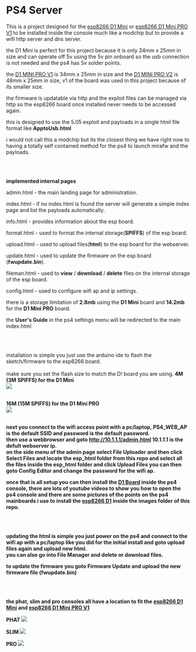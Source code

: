 # PS4 Server

This is a project designed for the <a href=https://wiki.wemos.cc/products:d1:d1_mini>esp8266 D1 Mini</a> or <a href=https://wiki.wemos.cc/products:retired:d1_mini_pro_v1.0.0>esp8266 D1 Mini PRO V1</a> to be installed inside the console much like a modchip but to provide a wifi http server and dns server.

the D1 Mini is perfect for this project because it is only 34mm x 25mm in size and can operate off 5v using the 5v pin onboard so the usb connection is not needed and the ps4 has 5v solder points.

the <a href=https://wiki.wemos.cc/products:retired:d1_mini_pro_v1.0.0>D1 MINI PRO V1</a> is 34mm x 25mm in size and the <a href=https://wiki.wemos.cc/products:d1:d1_mini_pro>D1 MINI PRO V2</a> is 48mm x 25mm in size, v1 of the board was used in this project because of its smaller size.


the firmware is updatable via http and the exploit files can be managed via http so the esp8266 board once installed never needs to be accessed again.

this is designed to use the 5.05 exploit and payloads in a single html file format like <b>ApptoUsb.html</b>

i would not call this a modchip but its the closest thing we have right now to having a totally self contained method for the ps4 to launch mirafw and the payloads.


<br>
<br>


<b>implemented internal pages</b>

admin.html - the main landing page for administration.

index.html - if no index.html is found the server will generate a simple index page and list the payloads automatically.

info.html - provides information about the esp board.

format.html - used to format the internal storage(<b>SPIFFS</b>) of the esp board.

upload.html - used to upload files(<b>html</b>) to the esp board for the webserver.

update.html - used to update the firmware on the esp board (<b>fwupdate.bin</b>).

fileman.html - used to <b>view</b> / <b>download</b> / <b>delete</b> files on the internal storage of the esp board.

config.html - used to configure wifi ap and ip settings.


there is a storage limitation of <b>2.8mb</b> using the <b>D1 Mini</b> board and <b>14.2mb</b> for the <b>D1 Mini PRO</b> board.

the <b>User's Guide</b> in the ps4 settings menu will be redirected to the main index.html


<br><br>


installation is simple you just use the arduino ide to flash the sketch/firmware to the esp8266 board.<br>
<br>
make sure you set the flash size to match the D! board you are using.<b>
<b>4M (3M SPIFFS)</b> for the D1 Mini<br>
<img src=https://github.com/stooged/PS4-Server/blob/master/Images/4m3m_spiffs.jpg><br><br>

<b>16M (15M SPIFFS)</b> for the D1 Mini PRO<br>
<img src=https://github.com/stooged/PS4-Server/blob/master/Images/16m15m_spiffs.jpg><br><br>



next you connect to the wifi access point with a pc/laptop, <b>PS4_WEB_AP</b> is the default SSID and <b>password</b> is the default password.<br>
then use a webbrowser and goto http://10.1.1.1/admin.html <b>10.1.1.1</b> is the defult webserver ip.<br>
on the side menu of the admin page select <b>File Uploader</b> and then click <b>Select Files</b> and locate the <b>esp_html</b> folder from this repo and select all the files inside the <b>esp_html</b> folder and click <b>Upload Files</b>
you can then goto <b>Config Editor</b> and change the password for the wifi ap.

once that is all setup you can then install the <a href=https://wiki.wemos.cc/products:d1>D1 Board</a> inside the ps4 console, there are lots of youtube videos to show you how to open the ps4 console and there are some pictures of the points on the ps4 mainboards i use to install the <a href=https://wiki.wemos.cc/products:d1>esp8266 D1</a> inside the images folder of this repo.


<br><br>

updating the html is simple you just power on the ps4 and connect to the wifi ap with a pc/laptop like you did for the initial install and goto upload files again and upload new html.<br>
you can also go into <b>File Manager</b> and delete or download files.

to update the firmware you goto <b>Firmware Update</b> and upload the new firmware file (<b>fwupdate.bin</b>)



<br><br>


the phat, slim and pro consoles all have a location to fit the <a href=https://wiki.wemos.cc/products:d1:d1_mini>esp8266 D1 Mini</a> and <a href=https://wiki.wemos.cc/products:retired:d1_mini_pro_v1.0.0>esp8266 D1 Mini PRO V1</a>

<b>PHAT</b>
<img src=https://github.com/stooged/PS4-Server/blob/master/Images/PHAT_CUH-1102/2.jpg>

<b>SLIM</b>
<img src=https://github.com/stooged/PS4-Server/blob/master/Images/SLIM_CUH-2002/3.jpg>

<b>PRO</b>
<img src=https://github.com/stooged/PS4-Server/blob/master/Images/PRO_CUH-7102/4.jpg>











